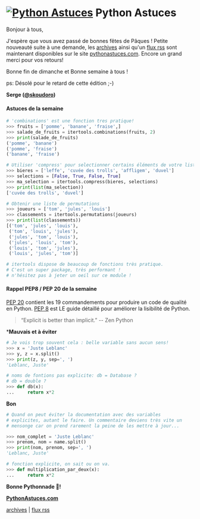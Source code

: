 <!--title: itertools sous utilisé ? -->
# [![Python Astuces](https://pythonastuces.com/images/python-logo.jpeg)](https://pythonastuces.com) Python Astuces

Bonjour à tous,

J'espère que vous avez passé de bonnes fêtes de Pâques ! Petite nouveauté suite à une demande, les [archives](https://pythonastuces.com/archives.html) ainsi qu'un [flux rss](https://pythonastuces.com/rss.xml) sont maintenant disponibles sur le site [pythonastuces.com](https://pythonastuces.com). Encore un grand merci pour vos retours!

Bonne fin de dimanche et Bonne semaine à tous !

ps: Désolé pour le retard de cette édition ;-)

**Serge ([@skoudoro](https://twitter.com/skoudoro))**

#### Astuces de la semaine

```python
# 'combinations' est une fonction tres pratique!
>>> fruits = ['pomme', 'banane', 'fraise',]
>>> salade_de_fruits = itertools.combinations(fruits, 2)
>>> print(salade_de_fruits)
('pomme', 'banane')
('pomme', 'fraise')
('banane', 'fraise')

# Utiliser 'compress' pour selectionner certains éléments de votre liste
>>> bieres = ['leffe', 'cuvée des trolls', 'affligem', 'duvel']
>>> selections = [False, True, False, True]
>>> ma_selection = itertools.compress(bieres, selections)
>>> print(list(ma_selection))
['cuvée des trolls', 'duvel']

# Obtenir une liste de permutations
>>> joueurs = ['tom', 'jules', 'louis']
>>> classements = itertools.permutations(joueurs)
>>> print(list(classements))
[('tom', 'jules', 'louis'),
 ('tom', 'louis', 'jules'),
 ('jules', 'tom', 'louis'),
 ('jules', 'louis', 'tom'),
 ('louis', 'tom', 'jules'),
 ('louis', 'jules', 'tom')]

# itertools dispose de beaucoup de fonctions très pratique.
# C'est un super package, très performant !
# n'hésitez pas à jeter un oeil sur ce module !
```

#### Rappel PEP8 / PEP 20 de la semaine

[PEP 20](https://www.python.org/dev/peps/pep-0020/) contient les 19 commandements pour produire un code de qualité en Python. [PEP 8](https://www.python.org/dev/peps/pep-0008/) est LE guide détaillé pour améliorer la lisibilité de Python.

> “Explicit is better than implicit.” -- Zen Python

***Mauvais et à éviter**

```python
# Je vois trop souvent cela : belle variable sans aucun sens!
>>> x = 'Juste Leblanc'
>>> y, z = x.split()
>>> print(z, y, sep=', ')
'Leblanc, Juste'

# noms de fontions pas explicite: db = Database ?
# db = double ?
>>> def db(x):
...     return x*2

```

**Bon**

```python
# Quand on peut éviter la documentation avec des variables
# explicites, autant le faire. Un commentaire deviens très vite un
# mensonge car on prend rarement la peine de les mettre à jour...

>>> nom_complet = 'Juste Leblanc'
>>> prenom, nom = name.split()
>>> print(nom, prenom, sep=', ')
'Leblanc, Juste'

# fonction explicite, on sait ou on va.
>>> def multiplication_par_deux(x):
...     return x*2
```

**Bonne Pythonnade  🐍!**

**[PythonAstuces.com](https://pythonastuces.com)**

[archives](https://pythonastuces.com/archives.html) | [flux rss](https://pythonastuces.com/rss.xml)
